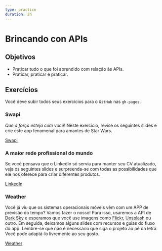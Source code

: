 ```yaml
---
type: practice
duration: 2h
---
```


# Brincando con APIs

## Objetivos

- Praticar tudo o que foi aprendido com relação às APIs.
- Praticar, praticar e praticar.

## Exercícios

Você deve subir todos seus exercícios para o `GitHub` nas `gh-pages`.

### Swapi

_Que a força esteja com você_! Neste exercício, revise os seguintes slides e
crie este app fenomenal para amantes de Star Wars.

[Swapi](https://docs.google.com/presentation/d/e/2PACX-1vRGrO9hyhFU--4MSOJZgA8nRxfJ9qPdI6-2y25bTlBqo4T6C_VKfPm0IKEk-TIsx6a47Jk6lKgME-IS/embed?start=false&loop=false&delayms=5000)

### A maior rede profissional do mundo

Se você pensava que o LinkedIn só servia para manter seu CV atualizado, veja os
seguintes slides e surpreenda-se com todas as possibilidades que ele nos oferece
para criar diferentes produtos.

[LinkedIn](https://docs.google.com/presentation/d/e/2PACX-1vSjQwnB8r8N5hFRhtE1wQ9a8GH13MDjhQhPYwmekE66Qtwrdlld582UwJr1EomzQxjLNKr3UpzwVkLp/embed?start=false&loop=false&delayms=5000)

### Weather

Você já viu que os sistemas operacionais móveis vêm com um APP de previsão do
tempo? Vamos fazer o nosso! Para isso, usaremos a API de [Dark
Sky](https://darksky.net/dev) e esperamos que você use imagens como
[Flickr](https://www.flickr.com/services/api/),
[Unsplash](https://unsplash.com/developers) ou outro. Em seguida, deixamos
alguns slides com recursos e guias do fluxo do app. Lembre-se que não é
necessário que siga o projeto ao pé da letra. Você pode adaptá-lo livremente ao
seu gosto.

[Weather](https://docs.google.com/presentation/d/16kxaGLh87JVbSD_Kee5dBDA0sN4zHq7cQYHZ-rnfFJs/embed?start=false&loop=false&delayms=3000)
